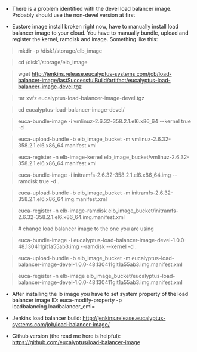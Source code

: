 
* There is a problem identified with the devel load balancer image.  Probably should use the non-devel version at first

* Eustore image install broken right now, have to manually install load balancer image to your cloud. You have to manually bundle, upload and register the kernel, ramdisk and image. Something like this:

> mkdir -p /disk1/storage/elb_image

> cd /disk1/storage/elb_image


> wget http://jenkins.release.eucalyptus-systems.com/job/load-balancer-image/lastSuccessfulBuild/artifact/eucalyptus-load-balancer-image-devel.tgz


> tar xvfz eucalyptus-load-balancer-image-devel.tgz


> cd eucalyptus-load-balancer-image-devel/


> euca-bundle-image -i vmlinuz-2.6.32-358.2.1.el6.x86_64  --kernel true -d .

> euca-upload-bundle -b elb_image_bucket -m vmlinuz-2.6.32-358.2.1.el6.x86_64.manifest.xml

> euca-register -n elb-image-kernel elb_image_bucket/vmlinuz-2.6.32-358.2.1.el6.x86_64.manifest.xml


> euca-bundle-image -i initramfs-2.6.32-358.2.1.el6.x86_64.img  --ramdisk true -d .

> euca-upload-bundle -b elb_image_bucket -m initramfs-2.6.32-358.2.1.el6.x86_64.img.manifest.xml

> euca-register -n elb-image-ramdisk elb_image_bucket/initramfs-2.6.32-358.2.1.el6.x86_64.img.manifest.xml


> \# change load balancer image to the one you are using

> euca-bundle-image -i eucalyptus-load-balancer-image-devel-1.0.0-48.130411git1a55ab3.img  --ramdisk <ramdisk 
ID from above> --kernel <kernel id from above> -d .

> euca-upload-bundle -b elb_image_bucket -m eucalyptus-load-balancer-image-devel-1.0.0-48.130411git1a55ab3.img.manifest.xml

> euca-register -n elb-image elb_image_bucket/eucalyptus-load-balancer-image-devel-1.0.0-48.130411git1a55ab3.img.manifest.xml

* After installing the lb image you have to set system property of the load balancer image ID:
euca-modify-property -p loadbalancing.loadbalancer_emi=<emi id of lb image>

* Jenkins load balancer build:
http://jenkins.release.eucalyptus-systems.com/job/load-balancer-image/

* Github version (the read me here is helpful):
https://github.com/eucalyptus/load-balancer-image 
